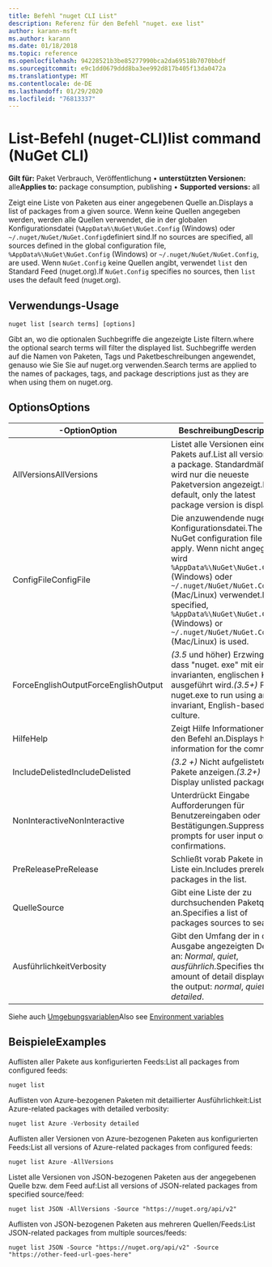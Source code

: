 ```yaml
---
title: Befehl "nuget CLI List"
description: Referenz für den Befehl "nuget. exe list"
author: karann-msft
ms.author: karann
ms.date: 01/18/2018
ms.topic: reference
ms.openlocfilehash: 94228521b3be85277990bca2da69518b7070bbdf
ms.sourcegitcommit: e9c1dd0679ddd8ba3ee992d817b405f13da0472a
ms.translationtype: MT
ms.contentlocale: de-DE
ms.lasthandoff: 01/29/2020
ms.locfileid: "76813337"
---
```

# <a name="list-command-nuget-cli"></a><span data-ttu-id="58670-103">List-Befehl (nuget-CLI)</span><span class="sxs-lookup"><span data-stu-id="58670-103">list command (NuGet CLI)</span></span>

<span data-ttu-id="58670-104">**Gilt für:** Paket Verbrauch, Veröffentlichung &bullet; **unterstützten Versionen:** alle</span><span class="sxs-lookup"><span data-stu-id="58670-104">**Applies to:** package consumption, publishing &bullet; **Supported versions:** all</span></span>

<span data-ttu-id="58670-105">Zeigt eine Liste von Paketen aus einer angegebenen Quelle an.</span><span class="sxs-lookup"><span data-stu-id="58670-105">Displays a list of packages from a given source.</span></span> <span data-ttu-id="58670-106">Wenn keine Quellen angegeben werden, werden alle Quellen verwendet, die in der globalen Konfigurationsdatei (`%AppData%\NuGet\NuGet.Config` (Windows) oder `~/.nuget/NuGet/NuGet.Config`definiert sind.</span><span class="sxs-lookup"><span data-stu-id="58670-106">If no sources are specified, all sources defined in the global configuration file, `%AppData%\NuGet\NuGet.Config` (Windows) or `~/.nuget/NuGet/NuGet.Config`, are used.</span></span> <span data-ttu-id="58670-107">Wenn `NuGet.Config` keine Quellen angibt, verwendet `list` den Standard Feed (nuget.org).</span><span class="sxs-lookup"><span data-stu-id="58670-107">If `NuGet.Config` specifies no sources, then `list` uses the default feed (nuget.org).</span></span>

## <a name="usage"></a><span data-ttu-id="58670-108">Verwendungs-</span><span class="sxs-lookup"><span data-stu-id="58670-108">Usage</span></span>

```cli
nuget list [search terms] [options]
```

<span data-ttu-id="58670-109">Gibt an, wo die optionalen Suchbegriffe die angezeigte Liste filtern.</span><span class="sxs-lookup"><span data-stu-id="58670-109">where the optional search terms will filter the displayed list.</span></span> <span data-ttu-id="58670-110">Suchbegriffe werden auf die Namen von Paketen, Tags und Paketbeschreibungen angewendet, genauso wie Sie Sie auf nuget.org verwenden.</span><span class="sxs-lookup"><span data-stu-id="58670-110">Search terms are applied to the names of packages, tags, and package descriptions just as they are when using them on nuget.org.</span></span>

## <a name="options"></a><span data-ttu-id="58670-111">Options</span><span class="sxs-lookup"><span data-stu-id="58670-111">Options</span></span>

| <span data-ttu-id="58670-112">-Option</span><span class="sxs-lookup"><span data-stu-id="58670-112">Option</span></span> | <span data-ttu-id="58670-113">Beschreibung</span><span class="sxs-lookup"><span data-stu-id="58670-113">Description</span></span> |
| --- | --- |
| <span data-ttu-id="58670-114">AllVersions</span><span class="sxs-lookup"><span data-stu-id="58670-114">AllVersions</span></span> | <span data-ttu-id="58670-115">Listet alle Versionen eines Pakets auf.</span><span class="sxs-lookup"><span data-stu-id="58670-115">List all versions of a package.</span></span> <span data-ttu-id="58670-116">Standardmäßig wird nur die neueste Paketversion angezeigt.</span><span class="sxs-lookup"><span data-stu-id="58670-116">By default, only the latest package version is displayed.</span></span> |
| <span data-ttu-id="58670-117">ConfigFile</span><span class="sxs-lookup"><span data-stu-id="58670-117">ConfigFile</span></span> | <span data-ttu-id="58670-118">Die anzuwendende nuget-Konfigurationsdatei.</span><span class="sxs-lookup"><span data-stu-id="58670-118">The NuGet configuration file to apply.</span></span> <span data-ttu-id="58670-119">Wenn nicht angegeben, wird `%AppData%\NuGet\NuGet.Config` (Windows) oder `~/.nuget/NuGet/NuGet.Config` (Mac/Linux) verwendet.</span><span class="sxs-lookup"><span data-stu-id="58670-119">If not specified, `%AppData%\NuGet\NuGet.Config` (Windows) or `~/.nuget/NuGet/NuGet.Config` (Mac/Linux) is used.</span></span>|
| <span data-ttu-id="58670-120">ForceEnglishOutput</span><span class="sxs-lookup"><span data-stu-id="58670-120">ForceEnglishOutput</span></span> | <span data-ttu-id="58670-121">*(3.5* und höher) Erzwingt, dass "nuget. exe" mit einer invarianten, englischen Kultur ausgeführt wird.</span><span class="sxs-lookup"><span data-stu-id="58670-121">*(3.5+)* Forces nuget.exe to run using an invariant, English-based culture.</span></span> |
| <span data-ttu-id="58670-122">Hilfe</span><span class="sxs-lookup"><span data-stu-id="58670-122">Help</span></span> | <span data-ttu-id="58670-123">Zeigt Hilfe Informationen für den Befehl an.</span><span class="sxs-lookup"><span data-stu-id="58670-123">Displays help information for the command.</span></span> |
| <span data-ttu-id="58670-124">IncludeDelisted</span><span class="sxs-lookup"><span data-stu-id="58670-124">IncludeDelisted</span></span> | <span data-ttu-id="58670-125">*(3.2 +)* Nicht aufgelistete Pakete anzeigen.</span><span class="sxs-lookup"><span data-stu-id="58670-125">*(3.2+)* Display unlisted packages.</span></span> |
| <span data-ttu-id="58670-126">NonInteractive</span><span class="sxs-lookup"><span data-stu-id="58670-126">NonInteractive</span></span> | <span data-ttu-id="58670-127">Unterdrückt Eingabe Aufforderungen für Benutzereingaben oder Bestätigungen.</span><span class="sxs-lookup"><span data-stu-id="58670-127">Suppresses prompts for user input or confirmations.</span></span> |
| <span data-ttu-id="58670-128">PreRelease</span><span class="sxs-lookup"><span data-stu-id="58670-128">PreRelease</span></span> | <span data-ttu-id="58670-129">Schließt vorab Pakete in die Liste ein.</span><span class="sxs-lookup"><span data-stu-id="58670-129">Includes prerelease packages in the list.</span></span> |
| <span data-ttu-id="58670-130">Quelle</span><span class="sxs-lookup"><span data-stu-id="58670-130">Source</span></span> | <span data-ttu-id="58670-131">Gibt eine Liste der zu durchsuchenden Paketquellen an.</span><span class="sxs-lookup"><span data-stu-id="58670-131">Specifies a list of packages sources to search.</span></span> |
| <span data-ttu-id="58670-132">Ausführlichkeit</span><span class="sxs-lookup"><span data-stu-id="58670-132">Verbosity</span></span> | <span data-ttu-id="58670-133">Gibt den Umfang der in der Ausgabe angezeigten Details an: *Normal*, *quiet*, *ausführlich*.</span><span class="sxs-lookup"><span data-stu-id="58670-133">Specifies the amount of detail displayed in the output: *normal*, *quiet*, *detailed*.</span></span> |

<span data-ttu-id="58670-134">Siehe auch [Umgebungsvariablen](cli-ref-environment-variables.md)</span><span class="sxs-lookup"><span data-stu-id="58670-134">Also see [Environment variables](cli-ref-environment-variables.md)</span></span>

## <a name="examples"></a><span data-ttu-id="58670-135">Beispiele</span><span class="sxs-lookup"><span data-stu-id="58670-135">Examples</span></span>

<span data-ttu-id="58670-136">Auflisten aller Pakete aus konfigurierten Feeds:</span><span class="sxs-lookup"><span data-stu-id="58670-136">List all packages from configured feeds:</span></span>
```
nuget list
```
<span data-ttu-id="58670-137">Auflisten von Azure-bezogenen Paketen mit detaillierter Ausführlichkeit:</span><span class="sxs-lookup"><span data-stu-id="58670-137">List Azure-related packages with detailed verbosity:</span></span>
```
nuget list Azure -Verbosity detailed
```
<span data-ttu-id="58670-138">Auflisten aller Versionen von Azure-bezogenen Paketen aus konfigurierten Feeds:</span><span class="sxs-lookup"><span data-stu-id="58670-138">List all versions of Azure-related packages from configured feeds:</span></span>
```
nuget list Azure -AllVersions
```
<span data-ttu-id="58670-139">Listet alle Versionen von JSON-bezogenen Paketen aus der angegebenen Quelle bzw. dem Feed auf:</span><span class="sxs-lookup"><span data-stu-id="58670-139">List all versions of JSON-related packages from specified source/feed:</span></span>
```
nuget list JSON -AllVersions -Source "https://nuget.org/api/v2"
```
<span data-ttu-id="58670-140">Auflisten von JSON-bezogenen Paketen aus mehreren Quellen/Feeds:</span><span class="sxs-lookup"><span data-stu-id="58670-140">List JSON-related packages from multiple sources/feeds:</span></span>
```
nuget list JSON -Source "https://nuget.org/api/v2" -Source "https://other-feed-url-goes-here"
```

